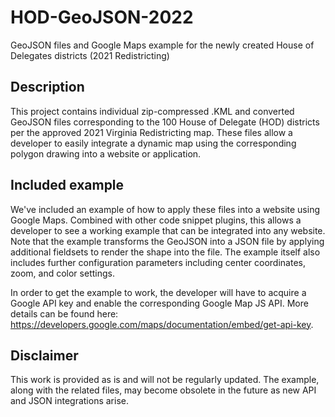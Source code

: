 # HOD-GeoJSON-2022
GeoJSON files and Google Maps example for the newly created House of Delegates districts (2021 Redistricting)

## Description
This project contains individual zip-compressed .KML and converted GeoJSON files corresponding to the 100 House of Delegate (HOD) districts per the approved 2021 Virginia Redistricting map. These files allow a developer to easily integrate a dynamic map using the corresponding polygon drawing into a website or application.

## Included example
We've included an example of how to apply these files into a website using Google Maps. Combined with other code snippet plugins, this allows a developer to see a working example that can be integrated into any website. Note that the example transforms the GeoJSON into a JSON file by applying additional fieldsets to render the shape into the file. The example itself also includes further configuration parameters including center coordinates, zoom, and color settings.

In order to get the example to work, the developer will have to acquire a Google API key and enable the corresponding Google Map JS API. More details can be found here: https://developers.google.com/maps/documentation/embed/get-api-key.

## Disclaimer
This work is provided as is and will not be regularly updated. The example, along with the related files, may become obsolete in the future as new API and JSON integrations arise.